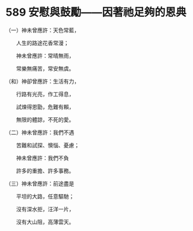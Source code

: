# 589 安慰與鼓勵——因著祂足夠的恩典

（一）神未曾應許：天色常藍，

　　人生的路途花香常漫；

　　神未曾應許：常晴無雨，

　　常樂無痛苦，常安無虞。

（和）神卻曾應許：生活有力，

　　行路有光亮，作工得息，

　　試煉得恩勖，危難有賴，

　　無限的體諒，不死的愛。

（二）神未曾應許：我們不遇

　　苦難和試探、懊惱、憂慮；

　　神未曾應許：我們不負

　　許多的重擔、許多事務。

（三）神未曾應許：前途盡是

　　平坦的大路，任意驅馳；

　　沒有深水拒，汪洋一片，

　　沒有大山阻，高薄雲天。

